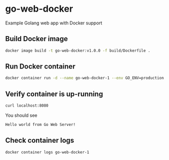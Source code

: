 # go-web-docker

Example Golang web app with Docker support

## Build Docker image

```bash
docker image build -t go-web-docker:v1.0.0 -f build/Dockerfile .
```

## Run Docker container

```bash
docker container run -d --name go-web-docker-1 --env GO_ENV=production --env PORT=8081 -p 8081:8081 go-web-docker:v1.0.0
```

## Verify container is up-running

```bash
curl localhost:8080
```

You should see

```bash
Hello world from Go Web Server!
```

## Check container logs

```bash
docker container logs go-web-docker-1
```